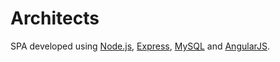 # Architects

SPA developed using [Node.js](https://nodejs.org/en/), [Express](https://expressjs.com/), [MySQL](https://www.mysql.com/) and [AngularJS](https://angularjs.org/).
